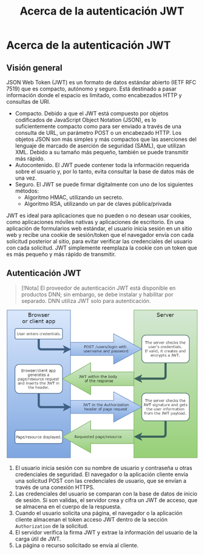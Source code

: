 ﻿---
uid: developers-about-jwt
locale: es
title: Acerca de la autenticación JWT
dnnversion: 09.02.00
links: ["[IETF RFC 7519](https://tools.ietf.org/html/rfc7519)","[Presentación de DNN: Cómo Evoq lo ayuda a crear aplicaciones web modernas por Will Morgenweck](https://www.slideshare.net/dnnsoftware/how-evoq-helps-you-build-modern-web-applications)","[jwt.io](https://jwt.io/introduction/)","[Unix time](https://en.wikipedia.org/wiki/Unix_time)"]
---

# Acerca de la autenticación JWT

## Visión general

JSON Web Token (JWT) es un formato de datos estándar abierto (IETF RFC 7519) que es compacto, autónomo y seguro. Está destinado a pasar información donde el espacio es limitado, como encabezados HTTP y consultas de URI.

*   Compacto. Debido a que el JWT está compuesto por objetos codificados de JavaScript Object Notation (JSON), es lo suficientemente compacto como para ser enviado a través de una consulta de URL, un parámetro POST o un encabezado HTTP. Los objetos JSON son más simples y más compactos que las aserciones del lenguaje de marcado de aserción de seguridad (SAML), que utilizan XML. Debido a su tamaño más pequeño, también se puede transmitir más rápido.
*   Autocontenido. El JWT puede contener toda la información requerida sobre el usuario y, por lo tanto, evita consultar la base de datos más de una vez.
*   Seguro. El JWT se puede firmar digitalmente con uno de los siguientes métodos:
    *   Algoritmo HMAC, utilizando un secreto.
    *   Algoritmo RSA, utilizando un par de claves pública/privada

JWT es ideal para aplicaciones que no pueden o no desean usar cookies, como aplicaciones móviles nativas y aplicaciones de escritorio. En una aplicación de formularios web estándar, el usuario inicia sesión en un sitio web y recibe una cookie de sesión/token que el navegador envía con cada solicitud posterior al sitio, para evitar verificar las credenciales del usuario con cada solicitud. JWT simplemente reemplaza la cookie con un token que es más pequeño y más rápido de transmitir.

## Autenticación JWT

> [!Nota] El proveedor de autenticación JWT está disponible en productos DNN; sin embargo, se debe instalar y habilitar por separado. DNN utiliza JWT solo para autenticación.



![JWT process](/images/gra-JWTprocess.png)



1.  El usuario inicia sesión con su nombre de usuario y contraseña u otras credenciales de seguridad. El navegador o la aplicación cliente envía una solicitud POST con las credenciales de usuario, que se envían a través de una conexión HTTPS.
2.  Las credenciales del usuario se comparan con la base de datos de inicio de sesión. Si son validas, el servidor crea y cifra un JWT de acceso, que se almacena en el cuerpo de la respuesta.
3.  Cuando el usuario solicita una página, el navegador o la aplicación cliente almacenan el token acceso JWT dentro de la sección `Authorization` de la solicitud.
4.  El servidor verifica la firma JWT y extrae la información del usuario de la carga útil de JWT.
5.  La página o recurso solicitado se envía al cliente.
